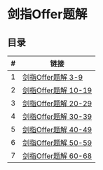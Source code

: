 # 剑指Offer题解

## 目录

\# | 链接  
-|-
1 | [剑指Offer题解 3-9](https://github.com/DanielLin07/solution/blob/master/notes/%E5%89%91%E6%8C%87Offer/3-9/%E5%89%91%E6%8C%87Offer_3-9.md)
2 | [剑指Offer题解 10-19](https://github.com/DanielLin07/solution/blob/master/notes/%E5%89%91%E6%8C%87Offer/3-9/%E5%89%91%E6%8C%87Offer_3-9.md)
3 | [剑指Offer题解 20-29](https://github.com/DanielLin07/solution/blob/master/notes/%E5%89%91%E6%8C%87Offer/3-9/%E5%89%91%E6%8C%87Offer_3-9.md)
4 | [剑指Offer题解 30-39](https://github.com/DanielLin07/solution/blob/master/notes/%E5%89%91%E6%8C%87Offer/3-9/%E5%89%91%E6%8C%87Offer_3-9.md)
5 | [剑指Offer题解 40-49](https://github.com/DanielLin07/solution/blob/master/notes/%E5%89%91%E6%8C%87Offer/3-9/%E5%89%91%E6%8C%87Offer_3-9.md)
6 | [剑指Offer题解 50-59](https://github.com/DanielLin07/solution/blob/master/notes/%E5%89%91%E6%8C%87Offer/3-9/%E5%89%91%E6%8C%87Offer_3-9.md)
7 | [剑指Offer题解 60-68](https://github.com/DanielLin07/solution/blob/master/notes/%E5%89%91%E6%8C%87Offer/3-9/%E5%89%91%E6%8C%87Offer_3-9.md)



